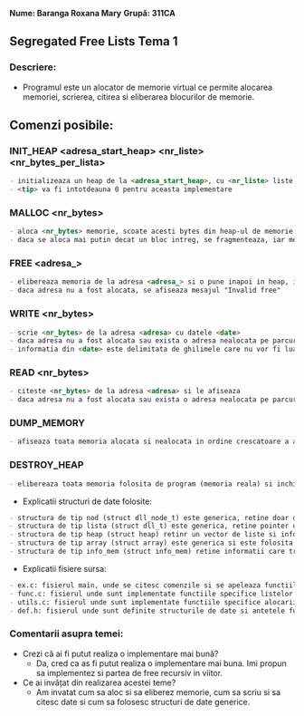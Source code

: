 **Nume: Baranga Roxana Mary**
**Grupă: 311CA**

## Segregated Free Lists Tema 1

### Descriere:

* Programul este un alocator de memorie virtual ce permite alocarea memoriei, scrierea, citirea si eliberarea blocurilor de memorie.

## Comenzi posibile:

### INIT_HEAP <adresa_start_heap> <nr_liste> <nr_bytes_per_lista> <tip>
        
```markdown
- initializeaza un heap de la <adresa_start_heap>, cu <nr_liste> liste de cate <nr_bytes_per_listă> bytes.
- <tip> va fi intotdeauna 0 pentru aceasta implementare
```

### MALLOC <nr_bytes>

```markdown
- aloca <nr_bytes> memorie, scoate acesti bytes din heap-ul de memorie libera si ii pune intr-un vector de structuri
- daca se aloca mai putin decat un bloc intreg, se fragmenteaza, iar memoria nealocata este pusa in lista corespunzatoare ei
```

### FREE <adresa_>

```markdown
- elibereaza memoria de la adresa <adresa_> si o pune inapoi in heap, in lista coresponzatoare dimesiunii sale
- daca adresa nu a fost alocata, se afiseaza mesajul "Invalid free"
```

### WRITE <adresa> <date> <nr_bytes>

```markdown
- scrie <nr_bytes> de la adresa <adresa> cu datele <date>
- daca adresa nu a fost alocata sau exista o adresa nealocata pe parcursul celor <nr_bytes>, se afiseaza mesajul "Segmentation fault (core dumped)" si se face dump al intregii memorii (DUMP_MEMORY)
- informatia din <date> este delimitata de ghilimele care nu vor fi luate in considerare
```

### READ <adresa> <nr_bytes>

```markdown
- citeste <nr_bytes> de la adresa <adresa> si le afiseaza
- daca adresa nu a fost alocata sau exista o adresa nealocata pe parcursul celor <nr_bytes>, se afiseaza mesajul "Segmentation fault (core dumped)" si se face dump al intregii memorii (DUMP_MEMORY)
```
    
### DUMP_MEMORY

```markdown
- afiseaza toata memoria alocata si nealocata in ordine crescatoare a adreselor si dimensiunilor
```

### DESTROY_HEAP
```markdown
- elibereaza toata memoria folosita de program (memoria reala) si inchide programul
```

* Explicatii structuri de date folosite:

```markdown
- structura de tip nod (struct dll_node_t) este generica, retine doar datele de tip void * din nodul respectiv, nodul anterior si nodul urmator
- structura de tip lista (struct dll_t) este generica, retine pointer catre primul nod (head), marimea datelor, cati bytes are fiecare nod din lista si cate noduri sunt in lista
- structura de tip heap (struct heap) retinr un vector de liste si informatii esentiale pentru heap: adresa de inceput, numarul de liste, numarul de bytes per lista, tipul heap-ului si cate noduri sunt in heap
- structura de tip array (struct array) este generica si este folosita pentru structura de date ce retine memoria alocata; retine adresa de inceput a blocului alocat, spatiul alocat, adresa de la care se incepe scrierea si data de tip void *
- structura de tip info_mem (struct info_mem) retine informatii care trebuie afisate la memory dump
```

* Explicatii fisiere sursa:

```markdown
- ex.c: fisierul main, unde se citesc comenzile si se apeleaza functiile corespunzatoare
- func.c: fisierul unde sunt implementate functiile specifice listelor dublu inlantuite
- utils.c: fisierul unde sunt implementate functiile specifice alocarii si eliberarii memoriei, scrierii si citirii datelor
- def.h: fisierul unde sunt definite structurile de date si antetele functiilor
```

### Comentarii asupra temei:

* Crezi că ai fi putut realiza o implementare mai bună?
    - Da, cred ca as fi putut realiza o implementare mai buna. Imi propun sa implementez si partea de free recursiv in viitor.
* Ce ai invățat din realizarea acestei teme?
    - Am invatat cum sa aloc si sa eliberez memorie, cum sa scriu si sa citesc date si cum sa folosesc structuri de date generice.
